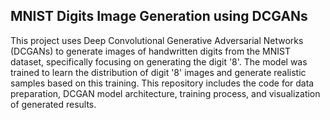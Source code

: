 ## MNIST Digits Image Generation using DCGANs

This project uses Deep Convolutional Generative Adversarial Networks (DCGANs) to generate images of handwritten digits from the MNIST dataset, specifically focusing on generating the digit '8'. The model was trained to learn the distribution of digit '8' images and generate realistic samples based on this training. This repository includes the code for data preparation, DCGAN model architecture, training process, and visualization of generated results.






